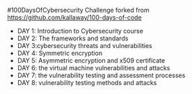 #100DaysOfCybersecurity Challenge
forked from https://github.com/kallaway/100-days-of-code

- DAY 1: Introduction to Cybersecurity course
- DAY 2: The frameworks and standards
- DAY 3:cybersecurity threats and vulnerabilities
- DAY 4: Symmetric encryption
- DAY 5: Asymmetric encryption and x509 certificate
- DAY 6: the virtual machine vulnerabilities and attacks
- DAY 7: the vulnerability testing and assessment processes
- DAY 8: vulnerability testing methods and attacks 
